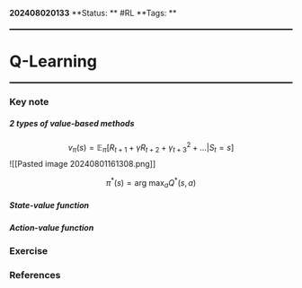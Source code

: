 **202408020133**
**Status: ** #RL
**Tags: ** 

<hr style="border: none; height: 2px; background-color: #000000; margin: 20px 0;">

# Q-Learning

<hr style="border: none; height: 2px; background-color: #000000; margin: 20px 0;">

### Key note
##### 2 types of value-based methods
$$
v_{\pi}(s) = \mathbb{E}_{\pi}[R_{t+1}+\gamma R_{t+2}+\gamma^2_{t+3}+\dots|S_{t} = s]
$$
![[Pasted image 20240801161308.png]]

$$
\pi^*(s)=\text{arg max}_{a}Q^*(s, a)
$$

##### State-value function 

##### Action-value function 
### Exercise


### References

